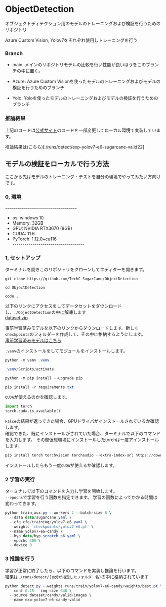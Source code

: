 # ObjectDetection

オブジェクトディテクション用のモデルのトレーニングおよび検証を行うためのリポジトリ

Azure Custom Vision, Yolov7をそれぞれ使用しトレーニングを行う

### Branch

- main: メインのリポジトリモデルの比較を行い性能が良いほうをこのブランチの中に置く。

- Azure: Azure Custom Visionを使ったモデルのトレーニングおよびモデルの検証を行うためのブランチ

- Yolo: Yoloを使ったモデルのトレーニングおよびモデルの検証を行うためのブランチ

### 推論結果

上記のコードは[公式サイト](https://github.com/WongKinYiu/yolov7)のコードを一部変更してローカル環境で実装しています。

推論結果は(こちら)[./runs/detect/exp-yolov7-e6-sugarcane-valid22]

## モデルの検証をローカルで行う方法

ここから先はモデルのトレーニング・テストを自分の環境でやってみたい方向けです。

### 0, 環境

------------------------------------ <br>
- os: windows 10
- Memory: 32GB
- GPU: NVIDIA RTX3070 (8GB)
- CUDA: 11.6
- PyTorch: 1.12.0+cu116 <br>
------------------------------------ <br>

### 1, セットアップ

ターミナルを開きこのリポジトリをクローンしてエディターを開きます。

``` git
git clone https://github.com/TechC-SugarCane/ObjectDetection

cd ObjectDetection

code .
```

以下のリンクにアクセスをしてデータセットをダウンロードし、`./ObjectDetection`の中に解凍します<br>
[dataset.zip](https://sugarcane.blob.core.windows.net/backup/dataset.zip)

事前学習済みモデルを以下のリンクからダウンロードします。新しく`checkpoints`のフォルダーを作成して、その中に格納するようにします。<br>
[事前学習済みモデルはこちら](https://github.com/WongKinYiu/yolov7/releases/download/v0.1/yolov7-d6.pt)


`.venv`のインストールをしてモジュールをインストールします。<br>

```powershell
python -m venv .venv

.venv/Scripts/activate

python -m pip install --upgrade pip

pip install -r requirements.txt
```

`CUDA`が使えるのかを確認します。
``` python
import torch
torch.cuda.is_available()

```

`False`の結果が返ってきた場合、GPUドライバがインストールされているか確認します。<br>
確認できた、既にインストールがされていた場合、ターミナルで以下のコマンドを入力します。
その際仮想環境にインストールしたtorchは一度アインストールします。

``` powershell
pip install torch torchvision torchaudio --extra-index-url https://download.pytorch.org/whl/cu116
```

インストールしたらもう一度`CUDA`が使えるか確認します。

### 2 学習の実行

ターミナルで以下のコマンドを入力し学習を開始します。<br>
`--epochs`で学習を行う回数を指定できます。
学習の回数によってかかる時間は変わってきます。

```powershell
python train_aux.py --workers 2 --batch-size 8 \
  --data data/sugarcane.yaml \
  --cfg cfg/training/yolov7-e6.yaml \
  --weights 'checkpoints/yolov7-e6.pt' \
  --name yolov7-e6-candy \
  --hyp data/hyp.scratch.p6.yaml \
  --epochs 300 \
  --device 0
```

### 3 推論を行う

学習が正常に終了したら、以下のコマンドを実装し推論を行います。<br>
結果は`./runs/detect/{自分が指定したフォルダー名}`の中に格納されています

```powershell
python detect.py --weights runs/train/yolov7-e6-candy/weights/best.pt \
  --conf 0.25 --img-size 640 \
  --source dataset/candy/valid/images \
  --name exp-yolov7-e6-candy-valid
```
